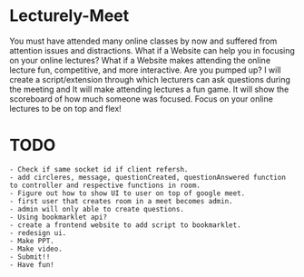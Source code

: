# Lecturely-Meet

You must have attended many online classes by now and suffered from attention issues and distractions. What if a Website can help you in focusing on your online lectures? What if a Website makes attending the online lecture fun, competitive, and more interactive. Are you pumped up? I will create a script/extension through which lecturers can ask questions during the meeting and It will make attending lectures a fun game. It will show the scoreboard of how much someone was focused. Focus on your online lectures to be on top and flex!

# TODO 
    - Check if same socket id if client refersh.
    - add circleres, message, questionCreated, questionAnswered function to controller and respective functions in room.
    - Figure out how to show UI to user on top of google meet.
    - first user that creates room in a meet becomes admin.
    - admin will only able to create questions.
    - Using bookmarklet api?
    - create a frontend website to add script to bookmarklet.
    - redesign ui.
    - Make PPT.
    - Make video.
    - Submit!!
    - Have fun!
